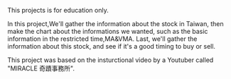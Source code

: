 This projects is for education only.

In this project,We'll gather the information about the stock in Taiwan,
then make the chart about the informations we wanted, such as the basic information in the restricted time,MA&VMA.
Last, we'll gather the information about this stock, and see if it's a good timing to buy or sell.

This project was based on the insturctional video by a Youtuber called "MIRACLE 奇蹟事務所".

